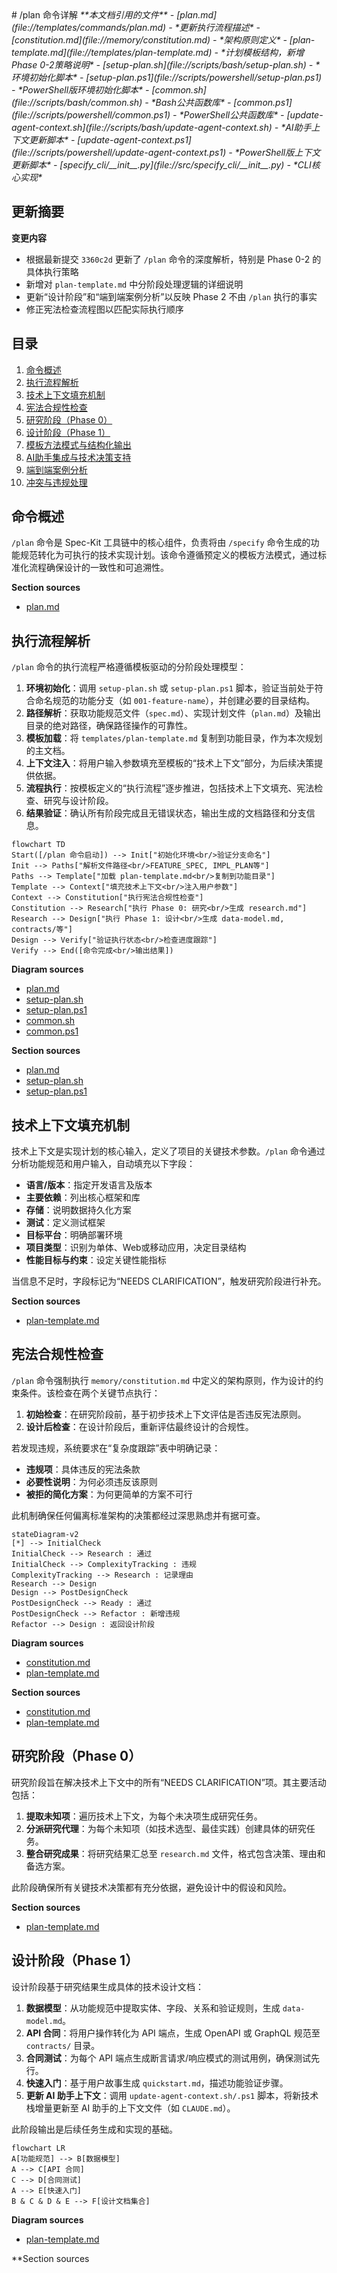 <docs>
# /plan 命令详解

<cite>
**本文档引用的文件**
- [plan.md](file://templates/commands/plan.md) - *更新执行流程描述*
- [constitution.md](file://memory/constitution.md) - *架构原则定义*
- [plan-template.md](file://templates/plan-template.md) - *计划模板结构，新增Phase 0-2策略说明*
- [setup-plan.sh](file://scripts/bash/setup-plan.sh) - *环境初始化脚本*
- [setup-plan.ps1](file://scripts/powershell/setup-plan.ps1) - *PowerShell版环境初始化脚本*
- [common.sh](file://scripts/bash/common.sh) - *Bash公共函数库*
- [common.ps1](file://scripts/powershell/common.ps1) - *PowerShell公共函数库*
- [update-agent-context.sh](file://scripts/bash/update-agent-context.sh) - *AI助手上下文更新脚本*
- [update-agent-context.ps1](file://scripts/powershell/update-agent-context.ps1) - *PowerShell版上下文更新脚本*
- [specify_cli/__init__.py](file://src/specify_cli/__init__.py) - *CLI核心实现*
</cite>

## 更新摘要
**变更内容**
- 根据最新提交 `3360c2d` 更新了 `/plan` 命令的深度解析，特别是 Phase 0-2 的具体执行策略
- 新增对 `plan-template.md` 中分阶段处理逻辑的详细说明
- 更新“设计阶段”和“端到端案例分析”以反映 Phase 2 不由 `/plan` 执行的事实
- 修正宪法检查流程图以匹配实际执行顺序

## 目录
1. [命令概述](#命令概述)
2. [执行流程解析](#执行流程解析)
3. [技术上下文填充机制](#技术上下文填充机制)
4. [宪法合规性检查](#宪法合规性检查)
5. [研究阶段（Phase 0）](#研究阶段phase-0)
6. [设计阶段（Phase 1）](#设计阶段phase-1)
7. [模板方法模式与结构化输出](#模板方法模式与结构化输出)
8. [AI助手集成与技术决策支持](#ai助手集成与技术决策支持)
9. [端到端案例分析](#端到端案例分析)
10. [冲突与违规处理](#冲突与违规处理)

## 命令概述

`/plan` 命令是 Spec-Kit 工具链中的核心组件，负责将由 `/specify` 命令生成的功能规范转化为可执行的技术实现计划。该命令遵循预定义的模板方法模式，通过标准化流程确保设计的一致性和可追溯性。

**Section sources**
- [plan.md](file://templates/commands/plan.md#L1-L39)

## 执行流程解析

`/plan` 命令的执行流程严格遵循模板驱动的分阶段处理模型：

1. **环境初始化**：调用 `setup-plan.sh` 或 `setup-plan.ps1` 脚本，验证当前处于符合命名规范的功能分支（如 `001-feature-name`），并创建必要的目录结构。
2. **路径解析**：获取功能规范文件（`spec.md`）、实现计划文件（`plan.md`）及输出目录的绝对路径，确保路径操作的可靠性。
3. **模板加载**：将 `templates/plan-template.md` 复制到功能目录，作为本次规划的主文档。
4. **上下文注入**：将用户输入参数填充至模板的“技术上下文”部分，为后续决策提供依据。
5. **流程执行**：按模板定义的“执行流程”逐步推进，包括技术上下文填充、宪法检查、研究与设计阶段。
6. **结果验证**：确认所有阶段完成且无错误状态，输出生成的文档路径和分支信息。

```mermaid
flowchart TD
Start([/plan 命令启动]) --> Init["初始化环境<br/>验证分支命名"]
Init --> Paths["解析文件路径<br/>FEATURE_SPEC, IMPL_PLAN等"]
Paths --> Template["加载 plan-template.md<br/>复制到功能目录"]
Template --> Context["填充技术上下文<br/>注入用户参数"]
Context --> Constitution["执行宪法合规性检查"]
Constitution --> Research["执行 Phase 0: 研究<br/>生成 research.md"]
Research --> Design["执行 Phase 1: 设计<br/>生成 data-model.md, contracts/等"]
Design --> Verify["验证执行状态<br/>检查进度跟踪"]
Verify --> End([命令完成<br/>输出结果])
```

**Diagram sources**
- [plan.md](file://templates/commands/plan.md#L1-L39)
- [setup-plan.sh](file://scripts/bash/setup-plan.sh#L1-L17)
- [setup-plan.ps1](file://scripts/powershell/setup-plan.ps1#L1-L21)
- [common.sh](file://scripts/bash/common.sh#L1-L37)
- [common.ps1](file://scripts/powershell/common.ps1#L1-L65)

**Section sources**
- [plan.md](file://templates/commands/plan.md#L1-L39)
- [setup-plan.sh](file://scripts/bash/setup-plan.sh#L1-L17)
- [setup-plan.ps1](file://scripts/powershell/setup-plan.ps1#L1-L21)

## 技术上下文填充机制

技术上下文是实现计划的核心输入，定义了项目的关键技术参数。`/plan` 命令通过分析功能规范和用户输入，自动填充以下字段：

- **语言/版本**：指定开发语言及版本
- **主要依赖**：列出核心框架和库
- **存储**：说明数据持久化方案
- **测试**：定义测试框架
- **目标平台**：明确部署环境
- **项目类型**：识别为单体、Web或移动应用，决定目录结构
- **性能目标与约束**：设定关键性能指标

当信息不足时，字段标记为“NEEDS CLARIFICATION”，触发研究阶段进行补充。

**Section sources**
- [plan-template.md](file://templates/plan-template.md#L50-L65)

## 宪法合规性检查

`/plan` 命令强制执行 `memory/constitution.md` 中定义的架构原则，作为设计的约束条件。该检查在两个关键节点执行：

1. **初始检查**：在研究阶段前，基于初步技术上下文评估是否违反宪法原则。
2. **设计后检查**：在设计阶段后，重新评估最终设计的合规性。

若发现违规，系统要求在“复杂度跟踪”表中明确记录：
- **违规项**：具体违反的宪法条款
- **必要性说明**：为何必须违反该原则
- **被拒的简化方案**：为何更简单的方案不可行

此机制确保任何偏离标准架构的决策都经过深思熟虑并有据可查。

```mermaid
stateDiagram-v2
[*] --> InitialCheck
InitialCheck --> Research : 通过
InitialCheck --> ComplexityTracking : 违规
ComplexityTracking --> Research : 记录理由
Research --> Design
Design --> PostDesignCheck
PostDesignCheck --> Ready : 通过
PostDesignCheck --> Refactor : 新增违规
Refactor --> Design : 返回设计阶段
```

**Diagram sources**
- [constitution.md](file://memory/constitution.md#L1-L49)
- [plan-template.md](file://templates/plan-template.md#L70-L85)

**Section sources**
- [constitution.md](file://memory/constitution.md#L1-L49)
- [plan-template.md](file://templates/plan-template.md#L70-L85)

## 研究阶段（Phase 0）

研究阶段旨在解决技术上下文中的所有“NEEDS CLARIFICATION”项。其主要活动包括：

1. **提取未知项**：遍历技术上下文，为每个未决项生成研究任务。
2. **分派研究代理**：为每个未知项（如技术选型、最佳实践）创建具体的研究任务。
3. **整合研究成果**：将研究结果汇总至 `research.md` 文件，格式包含决策、理由和备选方案。

此阶段确保所有关键技术决策都有充分依据，避免设计中的假设和风险。

**Section sources**
- [plan-template.md](file://templates/plan-template.md#L90-L110)

## 设计阶段（Phase 1）

设计阶段基于研究结果生成具体的技术设计文档：

1. **数据模型**：从功能规范中提取实体、字段、关系和验证规则，生成 `data-model.md`。
2. **API 合同**：将用户操作转化为 API 端点，生成 OpenAPI 或 GraphQL 规范至 `contracts/` 目录。
3. **合同测试**：为每个 API 端点生成断言请求/响应模式的测试用例，确保测试先行。
4. **快速入门**：基于用户故事生成 `quickstart.md`，描述功能验证步骤。
5. **更新 AI 助手上下文**：调用 `update-agent-context.sh/.ps1` 脚本，将新技术栈增量更新至 AI 助手的上下文文件（如 `CLAUDE.md`）。

此阶段输出是后续任务生成和实现的基础。

```mermaid
flowchart LR
A[功能规范] --> B[数据模型]
A --> C[API 合同]
C --> D[合同测试]
A --> E[快速入门]
B & C & D & E --> F[设计文档集合]
```

**Diagram sources**
- [plan-template.md](file://templates/plan-template.md#L130-L150)

**Section sources
